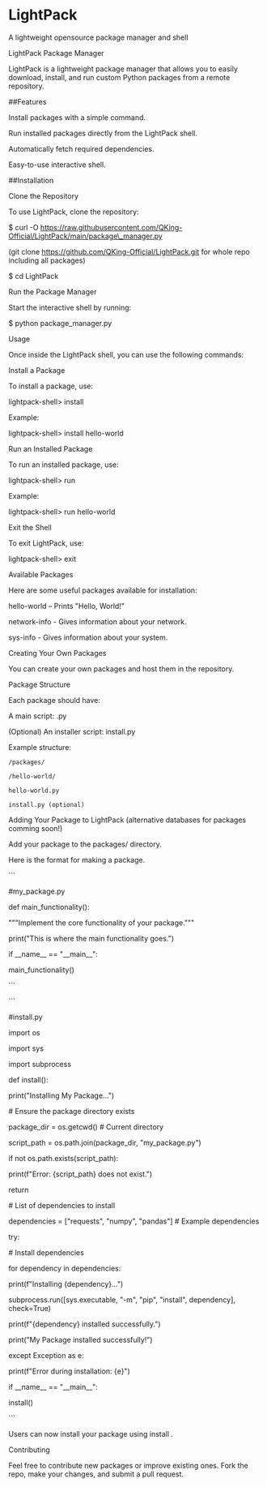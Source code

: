 # LightPack

A lightweight opensource package manager and shell

LightPack Package Manager

LightPack is a lightweight package manager that allows you to easily download, install, and run custom Python packages from a remote repository.

##Features

Install packages with a simple command.

Run installed packages directly from the LightPack shell.

Automatically fetch required dependencies.

Easy-to-use interactive shell.

##Installation

Clone the Repository

To use LightPack, clone the repository:

$ curl -O https://raw.githubusercontent.com/QKing-Official/LightPack/main/package\_manager.py

(git clone https://github.com/QKing-Official/LightPack.git for whole repo including all packages)

$ cd LightPack

Run the Package Manager

Start the interactive shell by running:

$ python package\_manager.py

Usage

Once inside the LightPack shell, you can use the following commands:

Install a Package

To install a package, use:

lightpack-shell> install

Example:

lightpack-shell> install hello-world

Run an Installed Package

To run an installed package, use:

lightpack-shell> run

Example:

lightpack-shell> run hello-world

Exit the Shell

To exit LightPack, use:

lightpack-shell> exit

Available Packages

Here are some useful packages available for installation:

hello-world – Prints "Hello, World!"

network-info - Gives information about your network.

sys-info - Gives information about your system.

Creating Your Own Packages

You can create your own packages and host them in the repository.

Package Structure

Each package should have:

A main script: .py

(Optional) An installer script: install.py

Example structure:

```mysql
/packages/

/hello-world/

hello-world.py

install.py (optional)

```

Adding Your Package to LightPack (alternative databases for packages comming soon!)

Add your package to the packages/ directory.

Here is the format for making a package.

\`\`\`

#my\_package.py

def main\_functionality():

"""Implement the core functionality of your package."""

print("This is where the main functionality goes.")

if \_\_name\_\_ == "\_\_main\_\_":

main\_functionality()

\`\`\`

\`\`\`

#install.py

import os

import sys

import subprocess

def install():

print("Installing My Package...")

\# Ensure the package directory exists

package\_dir = os.getcwd() # Current directory

script\_path = os.path.join(package\_dir, "my\_package.py")

if not os.path.exists(script\_path):

print(f"Error: {script\_path} does not exist.")

return

\# List of dependencies to install

dependencies = \["requests", "numpy", "pandas"\] # Example dependencies

try:

\# Install dependencies

for dependency in dependencies:

print(f"Installing {dependency}...")

subprocess.run(\[sys.executable, "-m", "pip", "install", dependency\], check=True)

print(f"{dependency} installed successfully.")

print("My Package installed successfully!")

except Exception as e:

print(f"Error during installation: {e}")

if \_\_name\_\_ == "\_\_main\_\_":

install()

\`\`\`

Users can now install your package using install .

Contributing

Feel free to contribute new packages or improve existing ones. Fork the repo, make your changes, and submit a pull request.
